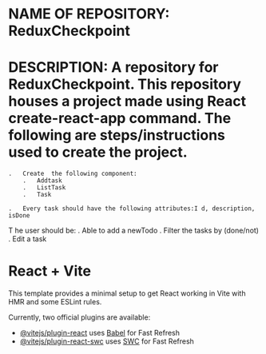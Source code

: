 # NAME OF REPOSITORY: ReduxCheckpoint

# DESCRIPTION: A repository for ReduxCheckpoint. This repository houses a project made using React create-react-app command. The following are steps/instructions used to create the project.

    .   Create  the following component:
        .   Addtask
        .   ListTask
        .   Task

    .   Every task should have the following attributes:I d, description, isDone

T he user should be:
. Able to add a newTodo
. Filter the tasks by (done/not)
. Edit a task

# React + Vite

This template provides a minimal setup to get React working in Vite with HMR and some ESLint rules.

Currently, two official plugins are available:

- [@vitejs/plugin-react](https://github.com/vitejs/vite-plugin-react/blob/main/packages/plugin-react/README.md) uses [Babel](https://babeljs.io/) for Fast Refresh
- [@vitejs/plugin-react-swc](https://github.com/vitejs/vite-plugin-react-swc) uses [SWC](https://swc.rs/) for Fast Refresh
